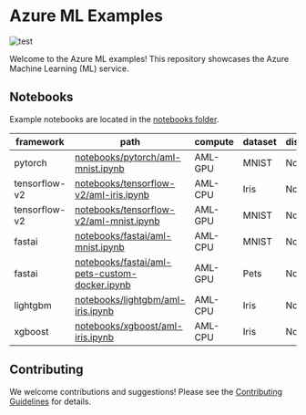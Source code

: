 # Azure ML Examples

![test](https://github.com/Azure/azureml-examples/workflows/test/badge.svg)

Welcome to the Azure ML examples! This repository showcases the Azure Machine Learning (ML) service.

## Notebooks

Example notebooks are located in the [notebooks folder](notebooks).

|framework|path|compute|dataset|distribution|
|-|-|-|-|-|
|pytorch|[notebooks/pytorch/aml-mnist.ipynb](notebooks/pytorch/aml-mnist.ipynb)|AML-GPU|MNIST|None|
|tensorflow-v2|[notebooks/tensorflow-v2/aml-iris.ipynb](notebooks/tensorflow-v2/aml-iris.ipynb)|AML-CPU|Iris|None|
|tensorflow-v2|[notebooks/tensorflow-v2/aml-mnist.ipynb](notebooks/tensorflow-v2/aml-mnist.ipynb)|AML-GPU|MNIST|None|
|fastai|[notebooks/fastai/aml-mnist.ipynb](notebooks/fastai/aml-mnist.ipynb)|AML-CPU|MNIST|None|
|fastai|[notebooks/fastai/aml-pets-custom-docker.ipynb](notebooks/fastai/aml-pets-custom-docker.ipynb)|AML-GPU|Pets|None|
|lightgbm|[notebooks/lightgbm/aml-iris.ipynb](notebooks/lightgbm/aml-iris.ipynb)|AML-CPU|Iris|None|
|xgboost|[notebooks/xgboost/aml-iris.ipynb](notebooks/xgboost/aml-iris.ipynb)|AML-CPU|Iris|None|

## Contributing

We welcome contributions and suggestions! Please see the [Contributing Guidelines](CONTRIBUTING.md) for details.
